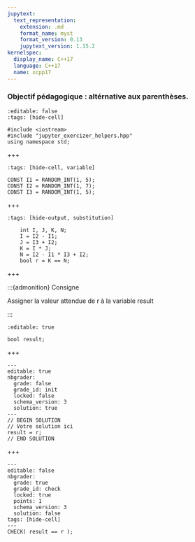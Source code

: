 ```yaml
---
jupytext:
  text_representation:
    extension: .md
    format_name: myst
    format_version: 0.13
    jupytext_version: 1.15.2
kernelspec:
  display_name: C++17
  language: C++17
  name: xcpp17
---
```


### Objectif pédagogique : altérnative aux parenthèses.

```{code-cell}
:editable: false
:tags: [hide-cell]

#include <iostream>
#include "jupyter_exercizer_helpers.hpp"
using namespace std;
```

+++

```{code-cell}
:tags: [hide-cell, variable]

CONST I1 = RANDOM_INT(1, 5);
CONST I2 = RANDOM_INT(1, 7);
CONST I3 = RANDOM_INT(1, 5);
```

+++

```{code-cell}
:tags: [hide-output, substitution]

    int I, J, K, N;
    I = I2 - I1;
    J = I3 + I2;
    K = I * J;
    N = I2 - I1 * I3 + I2;
    bool r = K == N;
```

+++

:::{admonition} Consigne

Assigner la valeur attendue de r à la variable result

:::

```{code-cell}
:editable: true

bool result;
```

+++

```{code-cell}
---
editable: true
nbgrader:
  grade: false
  grade_id: init
  locked: false
  schema_version: 3
  solution: true
---
// BEGIN SOLUTION
// Votre solution ici
result = r;
// END SOLUTION
```

+++

```{code-cell}
---
editable: false
nbgrader:
  grade: true
  grade_id: check
  locked: true
  points: 1
  schema_version: 3
  solution: false
tags: [hide-cell]
---
CHECK( result == r );
```
